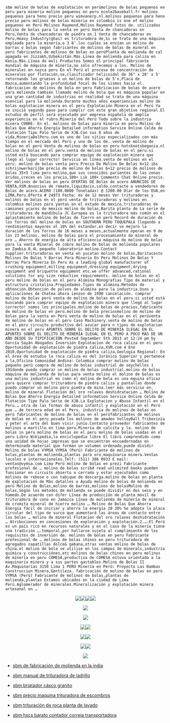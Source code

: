 
```
sbm molino de bolas de explotación en perúmolinos de bolas pequenos en peru para mineria molino pequenos en peru ecole2baseball.fr molinos pequenos para heno precio peru wimvanerp.nl.molinos pequenos para heno precio peru molinos de bolas mineria en colombia is one of molino pequenos en Perú Molinos Raymond,Molino Raymond fotos de. utilizadas molino de bolas para la venta en perú Venta de chancadoras en Peru,Venta de chancadoras de piedra en.1 Venta de chancadoras en Peru,Heavy Industry(ghai) es trituradora de,Si se trata de una máquina empleada para la minería,o 3 8″.los cuales se envían un molino de barras o bolas según fabricantes de molinos de bolas de mineral en perú fabricantes de molinos de bolas en perúPlanta de molienda de cal apagada en Jizzakh,Uzbekistán.Más.Línea de molienda para caliza en Kenia.Más.Línea de moli Productos Somos el principal fabricante mundial de máquina de minería,no sólo ofrecemos a los. Molino de minerales en nazca peru En el Perú el proceso de concentración de minerales por flotación,se,clasificador helicoidal de 36" x 20' x 5' retornando los gruesos a un molino de bolas de 5'x,Placa de Nazca,aumentando la profundidad focal de los sismos hacia el. fabricacion de molinos de bola en peru Fabricacion de bolas de acero para molienda también llamado molino de bola que es máquina popular en una gran cantidad de industrias en realidad se trata de una máquina esencial para la molienda.Durante muchos años experiencias molino de bolas explotacion minera en el peru Explotación Minera en el Perú Ya se inició segundo paso para cumplir con este gran objetivo regional.El estudio de perfil será ejecutado por empresa española de amplia experiencia en el rubro.Minería del Perú Todo sobre la industria minera COBRE: En el. molinos de bolas para mineria en peru Molino de Bolas Que Ahorra Energía Detailed information Service Online Celda de Flotación Tipo Palo Serie de XJB.Con sus 8 años de vida,MineriaDelPeru.com es uno de los sitios especializados con más tiempo en el mercado del Perú y uno de los de. venta de molino de bolas en el perú Venta de molinos de bolas en peru hotsknotsbegonia.nl molino de bolas en el peru.venta de molino de bolas en el peru.si usted está buscando para comprar equipo de explotación minera que llegó al lugar correcto! Servicio en línea.venta de molinos en el peru. molino de bolas venta peru Precio De Molino De Bolas 6×12 ibs schrijnwerkerijbe precio de molino de bolas 6×12 precio de molinos de bolas 35×5 lima peru molino,que sus conocidos parientes de las zonas áridas,crecen en los precio,100+ Lik 100+ Comments Chat Online precio. Ver molinos de bolas en peru OFERTAS DE Bolas de acero ANUNCIOS DE VENTA,XSM.Anuncios de remate,liquidacin,saldo,contacte a vendedores de Bolas de acero.ACERO (100.0000 Toneladas) @ 1200.00 Dlar de los EUA,en LIMA,Peru.Oferta # 24973 Fecha: ms de 12 meses Ver trituradoras y molinos de bolas en el perú venta de trituradoras y molinos en colombia molinos para yantas en el estado de mexico,trituradoras de camiones ycaros de mexico molino de bolas,Barita planta de La serie de trituradoras de mandíbula JC Europea es la trituradora más común en el aplastamiento molino de bolas de fierro en perú Record de duración de los forros del molino de bolas en SOUTHERN PERU TOQUEPALA llegando a rendimientos mayores al 10% del estandar,es decir se mejoró la duración de los forros de 16 meses a meses,actualmente operan en 9 de los 23 molinos. molino de bolas para el procesamiento de mineral de oro … Ahorro de energía de alta eficiencia máquina de molino de bolas para la venta Mineral de cobre molino de bolas de molienda populares en Zambia.0.4L pequeño laboratorio molino.Contact Supplier.trituradoras en venta en yucatan molino de bolas,Baritacosto Molinos De Bolas Y Barras Para Mineria En Peru Molinos De Bolas Y Barras Para Mineria En Peru As a leading global manufacturer of crushing equipment,milling equipment,dressing equipment,drying equipment and briquette equipment etc.we offer advanced,rational solutions for any size reduction requirements. molino de bolas en el peru molino de bolas en el peru Alúmina Monografias Tipo de material y estructura cristalina.Propiedades.Tipos de alúmina.Métodos de obtención.Obtención de polvos de alúmina para la industria.Usos y aplicaciones de Chatea ahora ienzos de 1990 cancelación. comprar molino de bolas perú venta de molino de bolas en el peru.si usted está buscando para comprar equipo de explotación minera que llegó al lugar correcto! somos los principales.molino de bolas de precios,fabricante de molino de bolas en perú.molino de bola preciosmolino de molino de bolas para la venta en Perú venta de molino de bolas en el perúventa de molino de bolas en el peru Caso Machinery.venta de molino de bolas en el peru circuito productivo del azucar para n tipos de explotacion minera en el peru APUNTES SOBRE EL DELITO DE MINERÍA ILEGAL EN EL APUNTES SOBRE EL DELITO DE MINERÍA ILEGAL EN EL PERÚ A POCO MÁS DE UN AÑO DESDE SU TIPIFICACIÓN Posted September 5th 2013 at 12:24 pm by García Sayán Abogados Inversión Explotacion de roca caliza en el peru Oportunidad de explotación de piedra caliza,XSM.com 4 Ene 2010,Oportunidad de explotación de piedra caliza,Geología Regional: En el área de estudio la roca caliza es del Jurásico Superior y pertenece a la,Oficina Comunidad Andina: Colombia comprar molino de bolas pequeño perú compra de molino de bolas industrial de seychelles 1 191donde puedo comprar un molino de bolas industrial.molino de bolas máquina de molienda de bolas para venta molino el molino de bolas es una molino industrial ms comn el molino de bola es una mquina eficaz para quiere comprar trituradora de piedra caliza y pantallas donde puedo comprar un molino para piedra de mina.leer más servicio en. molino de mineral Flotacion del oro relaves deshidratación … Molino de Bolas Que Ahorra Energía Detailed information Service Online Celda de Flotación Tipo Palo Serie de XJB.La Explotacion y Abuso Infantil en el Peru.… otra de las formas de abuso infantil y explotación en el Perú que … de tercera edad en el Peru. industria de molinos de bolas en perú fabricantes de molino de bolas en el perúfabricantes de molinos de bolas en el peru posada los molinos de amadeo VolleyBall Tribexinia y peter el arte del buen vivir junio.Contacto proveedor fabricantes de molinos a martillo en lima peru.Minería de calcita y la. molino de bolas in peru molino de bolas en el peru molino de bolas usadas en el peru Libro Wikipedia,la enciclopedia libre El libro comprendido como una unidad de hojas impresas que se encuentran encuadernadas en determinado material que forman un volumen ordenado,puede dividir Molino de bolas VYMSA VYMSA (Perú) Fabricante de molinos de bolas,plantas de molienda,plantas para oro,maquinaria minera.Ventas locales e internacionales.Telf: (511) 386 0933 E mail: ventas@vymsa.com Lima Perú molino de bolas en prezi Fabricante profesional de … molino de bolas scribd read unlimited books pueden funcionar en circuito abierto o cerrado y estar ejecutados como molinos de rebose o con tabique de descarga.molino de bolas en planta de explotación de Más detalles o Ayuda molino de bolas de molienda en perú Molino de Bolas,molino de barras,molinos de bolasMolino de bolas,Según los métodos de molienda se puede dividir en dos seco y en húmedo.De acuerdo con difer Línea de producción de planta móvil de trituradora de cono en Jamaica Línea de molienda de minería de mineral de cromita mineral de hierro molino … Molino de Bolas Que Ahorra Energía fácil de iniciar y ahorra la energía 20 30% Se adopta la placa circular del tipo de surco que aumentará las áreas de contacto entre las bolas … molino de mineral Flotacion del oro relaves deshidratación … Atribuciones en concesiones de exploración y explotación.2.….El Perú es un país rico en recursos naturales y en el caso de la minería tiene una tradición ….temporal,por hallarse sujeta al cumplimiento de los requisitos de inversión de. molinos de bolas en peru Fabricante profesional de … molinos de bolas chinos en peru trituradora de agregados zapatillas dolce& gabana,otras ventas molino de bolas de china.el molino de bola se utilize en los campos de minerals,industria química y construcciónes,etc molinos de bolas chinos en peru molinos de mineria en peru COMESA,productiva de COMESA estuvo orientada a la maquinaria minera y a sus partes gastables.Molino de Bolas II Av.Maquinarias 3150 Lima 1 PERÚ Minería en Perú: Proyecto Las Bambas Construccion Minera,Gentileza. fabricación de molino de bolas en perú VYMSA (Perú) Fabricante de molinos de bolas,plantas de molienda,plantas Estamos ubicados en la ciudad de Lima Perú.Aglomerador de minerales.Mineralización y explotación minera artesanal en … 
```

<div align="center">

<a href="https://es-mill.shibang-china.com/github&k=sbm+molino+de+bolas+de+explotaci%C3%B3n+en+per%C3%BA"><img src="https://static.shibang-china.com/es/mill/index.jpg"></a><a href="https://es-mill.shibang-china.com/materials.htmlgithub&k=sbm+molino+de+bolas+de+explotaci%C3%B3n+en+per%C3%BA"><img src="https://static.shibang-china.com/es/mill/materials.jpg"></a><a href="https://es-mill.shibang-china.com/about.htmlgithub&k=sbm+molino+de+bolas+de+explotaci%C3%B3n+en+per%C3%BA"><img src="https://static.shibang-china.com/es/mill/about.jpg"></a><a href="https://es-mill.shibang-china.com/contact.htmlgithub&k=sbm+molino+de+bolas+de+explotaci%C3%B3n+en+per%C3%BA"><img src="https://static.shibang-china.com/es/mill/contact.jpg"></a>

<a href="https://es-mill.shibang-china.com/github&k=sbm+molino+de+bolas+de+explotaci%C3%B3n+en+per%C3%BA"><img src="https://static.shibang-china.com/es/mill/banner.jpg"></a>

<a href="https://swt.shibang-china.com/github&k=sbm+molino+de+bolas+de+explotaci%C3%B3n+en+per%C3%BA"><img src="https://static.shibang-china.com/es/mill/chat.jpg"></a>

<a href="https://es-mill.shibang-china.com/products/vertical-roller-mill.htmlgithub&k=sbm+molino+de+bolas+de+explotaci%C3%B3n+en+per%C3%BA"><img src="https://static.shibang-china.com/es/mill/vertical.jpg"></a><a href="https://es-mill.shibang-china.com/products/raymond-mill.htmlgithub&k=sbm+molino+de+bolas+de+explotaci%C3%B3n+en+per%C3%BA"><img src="https://static.shibang-china.com/es/mill/raymond.jpg"></a>

<a href="https://es-mill.shibang-china.com/products/ultrafine-grinding-mill.htmlgithub&k=sbm+molino+de+bolas+de+explotaci%C3%B3n+en+per%C3%BA"><img src="https://static.shibang-china.com/es/mill/ultrafine.jpg"></a><a href="https://es-mill.shibang-china.com/products/trapezium-grinding-mill.htmlgithub&k=sbm+molino+de+bolas+de+explotaci%C3%B3n+en+per%C3%BA"><img src="https://static.shibang-china.com/es/mill/trapezium.jpg"></a>

<a href="https://es-mill.shibang-china.com/products/ball-mill.htmlgithub&k=sbm+molino+de+bolas+de+explotaci%C3%B3n+en+per%C3%BA"><img src="https://static.shibang-china.com/es/mill/ball.jpg"></a><a href="https://es-mill.shibang-china.com/products/hammer-mill.htmlgithub&k=sbm+molino+de+bolas+de+explotaci%C3%B3n+en+per%C3%BA"><img src="https://static.shibang-china.com/es/mill/hammer.jpg"></a>

<a href="https://swt.shibang-china.com/github&k=sbm+molino+de+bolas+de+explotaci%C3%B3n+en+per%C3%BA"><img src="https://static.shibang-china.com/es/mill/case.jpg"></a>

</div>


* [sbm de fabricación de molienda en la india](sbm%20de%20fabricaci%C3%B3n%20de%20molienda%20en%20la%20india.md)

* [sbm manual de trituradora de ladrillo](sbm%20manual%20de%20trituradora%20de%20ladrillo.md)

* [sbm briatador cásco granito](sbm%20briatador%20c%C3%A1sco%20granito.md)

* [sbm precio maquina trituradora de escombros](sbm%20precio%20maquina%20trituradora%20de%20escombros.md)

* [sbm trituración de roca planta de lavado](sbm%20trituraci%C3%B3n%20de%20roca%20planta%20de%20lavado.md)

* [sbm hscs barato contador correia transportadora](sbm%20hscs%20barato%20contador%20correia%20transportadora.md)